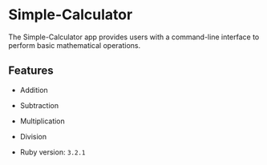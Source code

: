 # Simple-Calculator

The Simple-Calculator app provides users with a command-line interface to perform basic mathematical operations.

## Features

- Addition
- Subtraction
- Multiplication
- Division

- Ruby version: `3.2.1`

